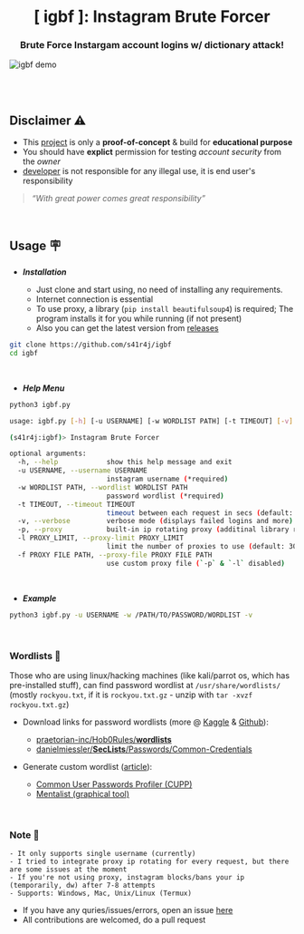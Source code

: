 <h1 align=center> [ igbf ]: Instagram Brute Forcer </h1>
<h3 align=center> Brute Force Instargam account logins w/ dictionary attack! </h3>


<!-- <p align="center">
    <a href="#" alt="version">
        <img src="https://img.shields.io/badge/dynamic/json?color=blue&label=version&query=%24.version&url=https%3A%2F%2Fraw.githubusercontent.com%2Fs41r4j%2Figbf%2Fmain%2F.media%2Fmaintainer.json" /></a>
    <a href="#" alt="language">
        <img src="https://img.shields.io/badge/dynamic/json?color=blue&label=language&query=%24.language&url=https%3A%2F%2Fraw.githubusercontent.com%2Fs41r4j%2Figbf%2Fmain%2F.media%2Fmaintainer.json" /></a>
  <a href="https://github.com/s41r4j/igbf/releases" alt="latest release">
        <img src="https://img.shields.io/badge/dynamic/json?color=success&label=latest release&query=%24.release&url=https%3A%2F%2Fraw.githubusercontent.com%2Fs41r4j%2Figbf%2Fmain%2F.media%2Fmaintainer.json" /></a>
    <a href="#" alt="Stars">
        <img src="https://img.shields.io/github/stars/s41r4j/igbf.svg" /></a>
    <a href="https://github.com/s41r4j/igbf" alt="Activity">
        <img src="https://img.shields.io/github/commit-activity/m/s41r4j/igbf" /></a>
    <a href="https://twitter.com/intent/follow?screen_name=s41r4j">
        <img src="https://img.shields.io/twitter/follow/s41r4j?style=social&logo=twitter"
            alt="follow on Twitter"></a>
</p> -->


![igbf demo](./.media/igbf_demo_compress.gif)



<br><br>

## Disclaimer :warning:
- This [project](https://github.com/s41r4j/igbf/) is only a __proof-of-concept__ & build for __educational purpose__
- You should have __explict__ permission for testing _account security_ from the _owner_ 
- [developer](https://github.com/s41r4j) is not responsible for any illegal use, it is end user's responsibility
>  _“With great power comes great responsibility”_

<br>

## Usage :placard:

- ___Installation___

    - Just clone and start using, no need of installing any requirements.
    - Internet connection is essential
    - To use proxy, a library (`pip install beautifulsoup4`) is required; The program installs it for you while running (if not present)
    - Also you can get the latest version from [releases](https://github.com/s41r4j/igbf/releases)
    

```bash
git clone https://github.com/s41r4j/igbf
cd igbf
```

<br>

- ___Help Menu___

```bash
python3 igbf.py
```

``` bash
usage: igbf.py [-h] [-u USERNAME] [-w WORDLIST PATH] [-t TIMEOUT] [-v] [-p] [-l PROXY_LIMIT] [-f PROXY FILE PATH]

(s41r4j:igbf)> Instagram Brute Forcer

optional arguments:
  -h, --help            show this help message and exit
  -u USERNAME, --username USERNAME
                        instagram username (*required)
  -w WORDLIST PATH, --wordlist WORDLIST PATH
                        password wordlist (*required)
  -t TIMEOUT, --timeout TIMEOUT
                        timeout between each request in secs (default: 2)
  -v, --verbose         verbose mode (displays failed logins and more)
  -p, --proxy           built-in ip rotating proxy (additinal library required)
  -l PROXY_LIMIT, --proxy-limit PROXY_LIMIT
                        limit the number of proxies to use (default: 300; max: 300; min: 1)
  -f PROXY FILE PATH, --proxy-file PROXY FILE PATH
                        use custom proxy file (`-p` & `-l` disabled)


```

<br>

- ___Example___

```bash
python3 igbf.py -u USERNAME -w /PATH/TO/PASSWORD/WORDLIST -v
```

<br>

### Wordlists :page_with_curl:

Those who are using linux/hacking machines (like kali/parrot os, which has pre-installed stuff), can find password wordlist at `/usr/share/wordlists/` (mostly `rockyou.txt`, if it is `rockyou.txt.gz` - unzip with `tar -xvzf rockyou.txt.gz`)

- Download links for password wordlists (more @ [Kaggle](https://www.kaggle.com/search?q=Common+Password+List) & [Github](https://github.com/search?q=passwords%20wordlists&type=repositories)):
  - [praetorian-inc/Hob0Rules/__wordlists__](https://github.com/praetorian-inc/Hob0Rules/tree/master/wordlist)
  - [danielmiessler/__SecLists__/Passwords/Common-Credentials](https://github.com/danielmiessler/SecLists/tree/master/Passwords/Common-Credentials)


- Generate custom wordlist ([article](https://null-byte.wonderhowto.com/how-to/create-custom-wordlists-for-password-cracking-using-mentalist-0183992/)):
  - [Common User Passwords Profiler (CUPP)](https://github.com/Mebus/cupp)
  - [Mentalist (graphical tool)](https://github.com/sc0tfree/mentalist)



<br>

### Note :bookmark_tabs:
    - It only supports single username (currently)
    - I tried to integrate proxy ip rotating for every request, but there are some issues at the moment
    - If you're not using proxy, instagram blocks/bans your ip (temporarily, dw) after 7-8 attempts
    - Supports: Windows, Mac, Unix/Linux (Termux)
    
- If you have any quries/issues/errors, open an issue [here](https://github.com/s41r4j/igbf/issues)
- All contributions are welcomed, do a pull request



<!-- ![starchart](https://starchart.cc/s41r4j/igbf.svg) -->

